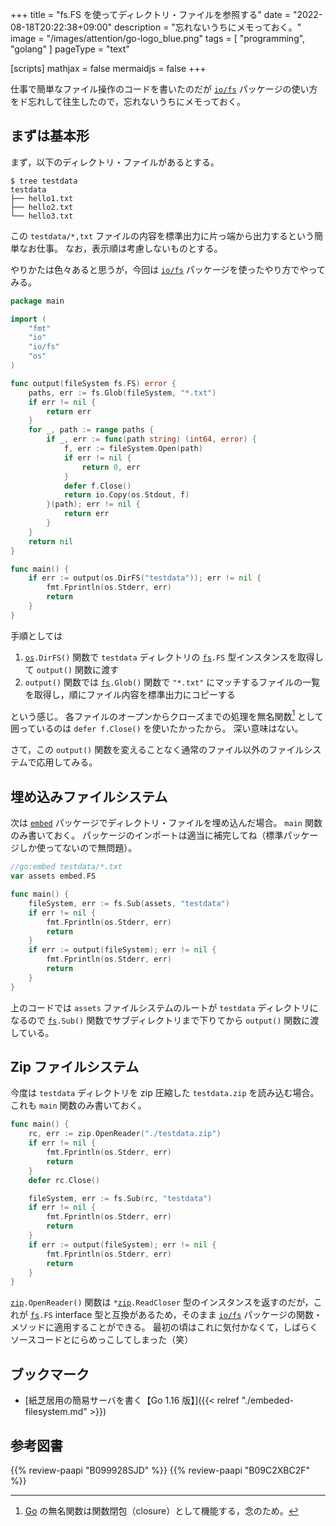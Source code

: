 +++
title = "fs.FS を使ってディレクトリ・ファイルを参照する"
date =  "2022-08-18T20:22:38+09:00"
description = "忘れないうちにメモっておく。"
image = "/images/attention/go-logo_blue.png"
tags = [ "programming", "golang" ]
pageType = "text"

[scripts]
  mathjax = false
  mermaidjs = false
+++

仕事で簡単なファイル操作のコードを書いたのだが [`io/fs`][`fs`] パッケージの使い方をド忘れして往生したので，忘れないうちにメモっておく。

## まずは基本形

まず，以下のディレクトリ・ファイルがあるとする。

```text
$ tree testdata
testdata
├── hello1.txt
├── hello2.txt
└── hello3.txt
```

この `testdata/*,txt` ファイルの内容を標準出力に片っ端から出力するという簡単なお仕事。
なお，表示順は考慮しないものとする。

やりかたは色々あると思うが，今回は [`io/fs`][`fs`] パッケージを使ったやり方でやってみる。

```go
package main

import (
	"fmt"
	"io"
	"io/fs"
	"os"
)

func output(fileSystem fs.FS) error {
	paths, err := fs.Glob(fileSystem, "*.txt")
	if err != nil {
		return err
	}
	for _, path := range paths {
		if _, err := func(path string) (int64, error) {
			f, err := fileSystem.Open(path)
			if err != nil {
				return 0, err
			}
			defer f.Close()
			return io.Copy(os.Stdout, f)
		}(path); err != nil {
			return err
		}
	}
	return nil
}

func main() {
	if err := output(os.DirFS("testdata")); err != nil {
		fmt.Fprintln(os.Stderr, err)
		return
	}
}
```

手順としては

1. [`os`]`.DirFS()` 関数で `testdata` ディレクトリの [`fs`]`.FS` 型インスタンスを取得して `output()` 関数に渡す
2. `output()` 関数では [`fs`]`.Glob()` 関数で `"*.txt"` にマッチするファイルの一覧を取得し，順にファイル内容を標準出力にコピーする

という感じ。
各ファイルのオープンからクローズまでの処理を無名関数[^c1] として囲っているのは `defer f.Close()` を使いたかったから。
深い意味はない。

[^c1]: [Go] の無名関数は関数閉包（closure）として機能する，念のため。

さて，この `output()` 関数を変えることなく通常のファイル以外のファイルシステムで応用してみる。

## 埋め込みファイルシステム

次は [`embed`] パッケージでディレクトリ・ファイルを埋め込んだ場合。
`main` 関数のみ書いておく。
パッケージのインポートは適当に補完してね（標準パッケージしか使ってないので無問題）。

```go
//go:embed testdata/*.txt
var assets embed.FS

func main() {
	fileSystem, err := fs.Sub(assets, "testdata")
	if err != nil {
		fmt.Fprintln(os.Stderr, err)
		return
	}
	if err := output(fileSystem); err != nil {
		fmt.Fprintln(os.Stderr, err)
		return
	}
}
```

上のコードでは `assets` ファイルシステムのルートが `testdata` ディレクトリになるので [`fs`]`.Sub()` 関数でサブディレクトリまで下りてから `output()` 関数に渡している。

## Zip ファイルシステム

今度は `testdata` ディレクトリを zip 圧縮した `testdata.zip` を読み込む場合。
これも `main` 関数のみ書いておく。

```go
func main() {
	rc, err := zip.OpenReader("./testdata.zip")
	if err != nil {
		fmt.Fprintln(os.Stderr, err)
		return
	}
	defer rc.Close()

	fileSystem, err := fs.Sub(rc, "testdata")
	if err != nil {
		fmt.Fprintln(os.Stderr, err)
		return
	}
	if err := output(fileSystem); err != nil {
		fmt.Fprintln(os.Stderr, err)
		return
	}
}
```

[`zip`]`.OpenReader()` 関数は `*`[`zip`]`.ReadCloser` 型のインスタンスを返すのだが，これが [`fs`]`.FS` interface 型と互換があるため，そのまま [`io/fs`][`fs`] パッケージの関数・メソッドに適用することができる。
最初の頃はこれに気付かなくて，しばらくソースコードとにらめっこしてしまった（笑）

## ブックマーク

- [紙芝居用の簡易サーバを書く【Go 1.16 版】]({{< relref "./embeded-filesystem.md" >}})

[Go]: https://go.dev/
[`fs`]: https://pkg.go.dev/io/fs "fs package - io/fs - Go Packages"
[`os`]: https://pkg.go.dev/os "os package - os - Go Packages"
[`zip`]: https://pkg.go.dev/archive/zip "zip package - archive/zip - Go Packages"
[`embed`]: https://pkg.go.dev/embed "embed package - embed - Go Packages"

## 参考図書

{{% review-paapi "B099928SJD" %}} <!-- プログラミング言語Go -->
{{% review-paapi "B09C2XBC2F" %}} <!-- Golang Tシャツ -->
